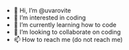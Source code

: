 - 👋 Hi, I’m @uvarovite
- 👀 I’m interested in coding
- 🌱 I’m currently learning how to code
- 💞️ I’m looking to collaborate on coding
- 📫 How to reach me (do not reach me)

<!---
uvarovite/uvarovite is a ✨ special ✨ repository because its `README.md` (this file) appears on your GitHub profile.
You can click the Preview link to take a look at your changes.
--->
